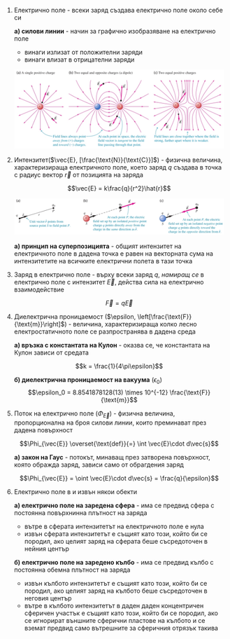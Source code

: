 1. Електрично поле - всеки заряд създава електрично поле около себе си
	
	**а) силови линии** - начин за графично изобразяване на електрично поле
	- винаги излизат от положителни заряди
	- винаги влизат в отрицателни заряди
	
	![Силови линии](Resources/Силови%20линии.jpg)
	
2. Интензитет($\vec{E}, [\frac{\text{N}}{\text{C}}]$) - физична величина, характеризираща електричното поле, което заряд $q$ създава в точка с радиус вектор $\vec{r}$ от позицията на заряда
	
	$$\vec{E} = k\frac{q}{r^2}\hat{r}$$
	
	![Интензитет на електрично поле](Resources/Интензитет%20на%20електрично%20поле.jpg)
	
	**а) принцип на суперпозицията** - общият интензитет на електричното поле в дадена точка е равен на векторната сума на интензитетите на всичките електрични полета в тази точка

3. Заряд в електрично поле - върху всеки заряд $q$, *намиращ се* в електрично поле с интензитет $\vec{E}$, действа сила на електрично взаимодействие
	
	$$\vec{F} = q\vec{E}$$

4. Диелектрична проницаемост ($\epsilon, \left[\frac{\text{F}}{\text{m}}\right]$) - величина, характеризираща колко лесно електростатичното поле се разпространява в дадена среда
	
	**а) връзка с константата на Кулон** - оказва се, че константата на Кулон зависи от средата
	
	$$k = \frac{1}{4\pi\epsilon}$$
	
	**б) диелектрична проницаемост на вакуума** ($\epsilon_0$)
	$$\epsilon_0 = 8.8541878128(13) \times 10^{-12} \frac{\text{F}}{\text{m}}$$

5. Поток на електрично поле ($\Phi_{\vec{E}}$) - физична величина, пропорционална на броя силови линии, които преминават през дадена повърхност
	
	$$\Phi_{\vec{E}} \overset{\text{def}}{=} \int \vec{E}\cdot d\vec{s}$$
	
	**а) закон на Гаус** - потокът, минаващ през затворена повърхност, която ображда заряд, зависи само от обрагдения заряд
	
	$$\Phi_{\vec{E}} = \oint \vec{E}\cdot d\vec{s} = \frac{q}{\epsilon}$$

6. Електрично поле в и извън някои обекти
	
	**а) електрично поле на заредена сфера** - има се предвид сфера с постоянна повърхнинна плътност на заряда
	- вътре в сферата интензитетът на електричното поле е нула
	- извън сферата интензитетът е същият като този, който би се породил, ако целият заряд на сферата беше съсредоточен в нейния център
	
	**б) електрично поле на заредено кълбо** - има се предвид кълбо с постоянна обемна плътност на заряда
	- извън кълбото интензитетът е същият като този, който би се породил, ако целият заряд на кълбото беше съсредоточен в неговия център
	- вътре в кълбото интензитетът в даден даден концентричен сферичен участък е същият като този, който би се породил, ако се игнорират външните сферични пластове на кълбото и се вземат предвид само вътрешните за сферичния отрязък такива